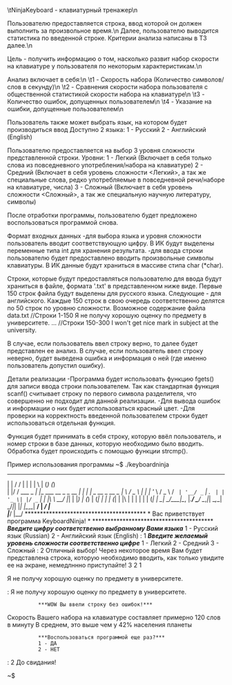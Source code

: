\tNinjaKeyboard - клавиатурный тренажер\n

Пользователю предоставляется строка, ввод которой он должен выполнить за произвольное время.\n
Далее, пользователю выводится статистика по введенной строке. Критерии анализа написаны в ТЗ далее.\n

Цель - получить информацию о том, насколько развит набор скорости на клавиатуре у пользователя по некоторым характеристикам.\n

Анализ включает в себя:\n
\t1 - Скорость набора (Количество символов/слов в секунду)\n
\t2 - Сравнения скорости набора пользователя с общественной статистикой скорости набора на клавиатуре\n
\t3 - Количество ошибок, допущенных пользователем\n
\t4 - Указание на ошибки, допущенные пользователем\n

Пользователь также может выбрать язык, на котором будет производиться ввод
Доступно 2 языка:
  1 - Русский
  2 - Английский (English)

Пользователю предоставляется на выбор 3 уровня сложности представленной строки.
Уровни:
  1 - Легкий (Включает в себя только слова из повседневного употребления/набора на клавиатуре)
  2 - Средний (Включает в себя уровень сложности <Легкий>, а так же специальные слова, редко употребляемые в повседневной речи/наборе на клавиатуре, числа)
  3 - Сложный (Включает в себя уровень сложности <Сложный>, а так же специальную научную литературу, символы)

После отработки программы, пользователю будет предложено воспользоваться программой снова.

Формат входных данных
-для выбора языка и уровня сложности пользователь вводит соответствующую цифру. В ИК будут выделены переменные типа int для хранения результата.
-для ввода строки пользователю будет предоставлено вводить произвольные символы клавиатуры. В ИК данные будут храниться в массиве стипа char (*char).

Строки, которые будут предоставляться пользователю для ввода будут храниться в файле, формата '.txt' в представленном ниже виде. Первые 150 строк файла будут выделены для русского языка. Следующие - для английского. Каждые 150 строк в свою очередь соответственно делятся по 50 строк по уровню сложности.
  Возможное содержание файла data.txt
//Строки 1-150
Я не получу хорошую оценку по предмету в университете.
...
//Строки 150-300
I won't get nice mark in subject at the university.

В случае, если пользователь ввел строку верно, то далее будет представлен ее анализ.
В случае, если пользователь ввел строку неверно, будет выведена ошибка и информация о ней (где именно пользователь допустил ошибку).

Детали реализации
-Программа будет использовать функцию fgets() для записи ввода строки пользователем. Так как стандартная функция scanf() считывает строку по первого символа разделителя, что совершенно не подходит для данной реализации.
-Для вывода ошибок и информации о них будет использоваться красный цвет.
-Для проверки на корректность введенной пользователем строки будет использоваться отдельная функция.

Функция будет принимать в себя строку, которую ввёл пользователь, и номер строки в базе данных, которую необходимо было вводить. 
Обработка будет происходить с помощью функции strcmp().

Пример использования программы
~$ ./keyboardninja
 _   __           _                         _ _   _ _       _       
| | / /          | |                       | | \ | (_)     (_)      
| |/ /  ___ _   _| |__   ___   __ _ _ __ __| |  \| |_ _ __  _  __ _ 
|    \ / _ \ | | | '_ \ / _ \ / _` | '__/ _` | . ` | | '_ \| |/ _` |
| |\  \  __/ |_| | |_) | (_) | (_| | | | (_| | |\  | | | | | | (_| |
\_| \_/\___|\__, |_.__/ \___/ \__,_|_|  \__,_\_| \_/_|_| |_| |\__,_|
             __/ |                                        _/ |      
            |___/                                        |__/ 
            ****************************************
           *  Вас приветствует программа KeyboardNinja! *
            ****************************************
       ***Введите цифру соответственно выбранному Вами языка***
       1 - Русский язык (Russian)
       2 - Английский язык (English)
: 1
       ***Введите желаемый уровень сложности соответственно цифре***
       1 - Легкий
       2 - Средний
       3 - Сложный
: 2
       Отличный выбор! Через некоторое время Вам будет представлена строка,
       которую необходимо вводить, как только увидите ее на экране, немедлннно приступайте!
3
2
1

Я не получу хорошую оценку по предмету в университете.

: Я не получу хорошую оценку по предмету в университете.

              ***WOW Вы ввели строку без ошибок!***
Скорость Вашего набора на клавиатуре составляет примерно 120 слов в минуту
          В среднем, это выше чем у 42% населения планеты

              ***Воспользоваться программой еще раз?***
              1 - ДА
              2 - НЕТ
: 2
До свидания!

~$
